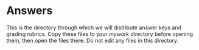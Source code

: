 # Answers

This is the directory through which we will distribute answer keys and
grading rubrics. Copy these files to your *mywork* directory before
opening them, then open the files there. Do not edit any files in this
directory.